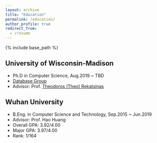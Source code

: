 ```yaml
---
layout: archive
title: "Education"
permalink: /education/
author_profile: true
redirect_from:
  - /resume
---
```


{% include base_path %}


University of Wisconsin-Madison
---------------
* Ph.D in Computer Science, Aug.2019 ~ TBD
* [Database Group](https://database.cs.wisc.edu)
* Advisor: Prof. [Theodoros (Theo) Rekatsinas](http://pages.cs.wisc.edu/~thodrek/)



Wuhan University
---------------
* B.Eng. in Computer Science and Technology, Sep.2015 ~ Jun.2019
* Advisor: Prof. Hao Huang
* Overall GPA: 3.92/4.00
* Major GPA: 3.97/4.00
* Rank: 1/164


<!-- Skills
======
* Programming Language
  * C/C++
  * Java
  * Python
  * Matlab
  * Php
  * Html
  * SQL
  * Verilog HDL
* IDEs & Enviornments
  * Clion
  * PhpStorm
  * PyCharm
  * IntelliJ IDEA
  * Visual Studio
  * QT Creator
  * Eclipse
  * Windows
  * Linux -->

